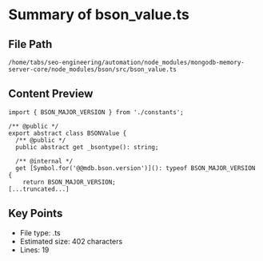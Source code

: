 # Summary of bson_value.ts
  
## File Path
`/home/tabs/seo-engineering/automation/node_modules/mongodb-memory-server-core/node_modules/bson/src/bson_value.ts`

## Content Preview
```
import { BSON_MAJOR_VERSION } from './constants';

/** @public */
export abstract class BSONValue {
  /** @public */
  public abstract get _bsontype(): string;

  /** @internal */
  get [Symbol.for('@@mdb.bson.version')](): typeof BSON_MAJOR_VERSION {
    return BSON_MAJOR_VERSION;
[...truncated...]
```

## Key Points
- File type: .ts
- Estimated size: 402 characters
- Lines: 19

